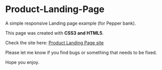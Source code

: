 # Product-Landing-Page

A simple responsive Landing page example (for Pepper bank).

This page was created with <b> CSS3 and HTML5</b>.

Check the site here: [Product Landing Page site](https://leorrose.github.io/Product-Landing-Page.io/) 

Please let me know if you find  bugs or something that needs to be fixed.

Hope you enjoy.
